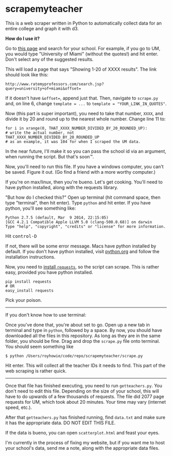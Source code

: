 scrapemyteacher
===============
This is a web scraper written in Python to automatically collect data for an entire college and graph it with d3.

**How do I use it?**

Go to [this page](http://www.ratemyprofessors.com/search.jsp) and search for your school. For example, if you go to UM, you would type "University of Miami" (without the quotes!) and hit enter. Don't select any of the suggested results.

This will load a page that says "Showing 1-20 of XXXX results". The link should look like this:

```
http://www.ratemyprofessors.com/search.jsp?query=university+of+miami&offset=
```
  
If it doesn't have `&offset=`, append just that. Then, navigate to `scrape.py` and, on line 6, change `template = ...` to `template = "YOUR_LINK_IN_QUOTES"`.

Now (this part is super important), you need to take that number, `XXXX`, and divide it by 20 and round up to the nearest whole number. Change line 11 to:

```
for i in xrange(0, THAT_XXXX_NUMBER_DIVIDED_BY_20_ROUNDED_UP):
# write the actual number, not THAT_XXXX_NUMBER_DIVIDED_BY_20_ROUNDED_UP
# as an example, it was 104 for when I scraped the UM data.
```

In the near future, I'll make it so you can pass the school id via an argument, when running the script. But that's soon™.

Now, you'll need to run this file. If you have a windows computer, you can't be saved. Figure it out. (Go find a friend with a more worthy computer.)

If you're on max/linux, then you're bueno. Let's get cooking. You'll need to have python installed, along with the requests library.

"But how do I checked this?" Open up terminal (hit command space, then type "terminal", then hit enter). Type `python` and hit enter. If you have python, you'll see something like:

```
Python 2.7.5 (default, Mar  9 2014, 22:15:05) 
[GCC 4.2.1 Compatible Apple LLVM 5.0 (clang-500.0.68)] on darwin
Type "help", "copyright", "credits" or "license" for more information.
```
  
Hit <kbd>control-D</kbd>
  
If not, there will be some error message. Macs have python installed by default. If you don't have python installed, visit [python.org](https://www.python.org) and follow the installation instructions.

Now, you need to [install `requests`](http://docs.python-requests.org/en/latest/user/install/), so the script can scrape. This is rather easy, provided you have python installed.
```
pip install requests
# OR
easy_install requests
```

Pick your poison.

---

If you don't know how to use terminal:

Once you've done that, you're about set to go. Open up a new tab in terminal and type in `python`, followed by a space. By now, you should have downloaded all the files in this repository. As long as they are in the same folder, you should be fine. Drag and drop the `scrape.py` file onto terminal. You should seem something like

```
$ python /Users/royhowie/code/repo/scrapemyteacher/scrape.py
```
  
Hit enter. This will collect all the teacher IDs it needs to find. This part of the web scraping is rather quick.

---

Once that file has finished executing, you need to run `getteachers.py`. You don't need to edit this file. Depending on the size of your school, this will have to do upwards of a few thousands of requests. The file did 2077 page requests for UM, which took about 20 minutes. Your time may vary (internet speed, etc.).

After that `getteachers.py` has finished running, find `data.txt` and make sure it has the appropriate data. DO NOT EDIT THIS FILE.

If the data is bueno, you can open `scatterplot.html` and feast your eyes.

I'm currently in the process of fixing my website, but if you want me to host your school's data, send me a note, along with the appropriate data files.
